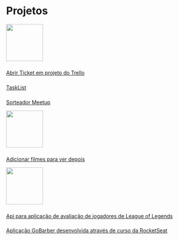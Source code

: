 # Projetos
<img src="https://upload.wikimedia.org/wikipedia/commons/thumb/9/99/Unofficial_JavaScript_logo_2.svg/512px-Unofficial_JavaScript_logo_2.svg.png" width="100">

### 
[Abrir Ticket em projeto do Trello](https://github.com/felipe-soren/suporte)

### 
[TaskList](https://github.com/felipe-soren/taskList)

### 
[Sorteador Meetup](https://github.com/felipe-soren/sorteador)

<img src="https://cdn.worldvectorlogo.com/logos/es6.svg" width="100">

### 
[Adicionar filmes para ver depois](https://github.com/felipe-soren/listafilmes)

<img src="https://f0.pngfuel.com/png/306/37/node-js-logo-png-clip-art.png" width="100">

### 

[Api para aplicação de avaliação de jogadores de League of Legends](https://github.com/felipe-soren/riot_api_backend)

### 

[Aplicação GoBarber desenvolvida através de curso da RocketSeat](https://github.com/felipe-soren/riot_api_backend)
